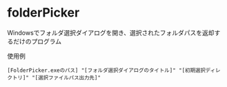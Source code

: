 # folderPicker

Windowsでフォルダ選択ダイアログを開き、選択されたフォルダパスを返却するだけのプログラム

使用例

```
[FolderPicker.exeのパス] "[フォルダ選択ダイアログのタイトル]" "[初期選択ディレクトリ]" "[選択ファイルパス出力先]"
```
